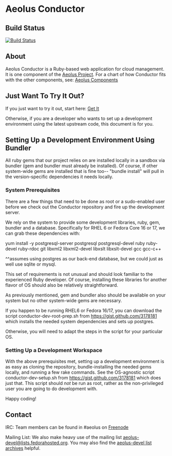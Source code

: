 Aeolus Conductor
================


Build Status
------------
[![Build
Status](https://secure.travis-ci.org/aeolusproject/conductor.png?branch=master)](http://travis-ci.org/aeolusproject/conductor)

About
-----
Aeolus Conductor is a Ruby-based web application for cloud management.  It
is one component of the [Aeolus Project](http://www.aeolusproject.org/).
For a chart of how Conductor fits with the other components, see:
[Aeolus Components](https://www.aeolusproject.org/redmine/projects/aeolus/wiki/Aeolus_Components)

Just Want To Try It Out?
------------------------

If you just want to try it out, start here:
[Get It](https://www.aeolusproject.org/get_it.html)

Otherwise, if you are a developer who wants to set up a development
environment using the latest upstream code, this document is for you.

Setting Up a Development Environment Using Bundler
--------------------------------------------------

All ruby gems that our project relies on are installed locally in a
sandbox via bundler (gem and bundler must already be
installed).  Of course, if other system-wide gems are installed that
is fine too-- "bundle install" will pull in the version-specific
dependencies it needs locally.

### System Prerequisites ###

There are a few things that need to be done as root or a sudo-enabled
user before we check out the Conductor repository and fire up the
development server.

We rely on the system to provide some development libraries, ruby,
gem, bundler and a database.  Specifically for RHEL 6 or Fedora Core
16 or 17, we can grab these dependencies with:

  yum install -y postgresql-server postgresql postgresql-devel ruby
    ruby-devel ruby-rdoc git libxml2 libxml2-devel libxslt
    libxslt-devel gcc gcc-c++

  ^^assumes using postgres as our back-end database, but we could
    just as well use sqlite or mysql.

This set of requirements is not unusual and should look familiar to
the experienced Ruby developer.  Of course, installing these libraries
for another flavor of OS should also be relatively straightforward.

As previously mentioned, gem and bundler also should be available on
your system but no other system-wide gems are necessary.

If you happen to be running RHEL6 or Fedora 16/17, you can download
the script conductor-dev-root-prep.sh from
https://gist.github.com/3178181 which installs the needed system
dependencies and sets up postgres.

Otherwise, you will need to adapt the steps in the script for your
particular OS.

### Setting Up a Development Workspace ###

With the above prerequisites met, setting up a development environment
is as easy as cloning the repository, bundle-installing the needed
gems locally, and running a few rake commands.  See the OS-agnostic
script conductor-dev-setup.sh from https://gist.github.com/3178181
which does just that.  This script should *not* be run as root, rather
as the non-privileged user you are going to do development with.

Happy coding!

Contact
-------

IRC: Team members can be found in #aeolus on [Freenode](http://freenode.net/using_the_network.shtml)

Mailing List:  We also make heavy use of the mailing list
[aeolus-devel@lists.fedorahosted.org](https://fedorahosted.org/mailman/listinfo/aeolus-devel).
You may also find the [aeolus-devel list archives](https://fedorahosted.org/pipermail/aeolus-devel/) helpful.
